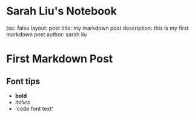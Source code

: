 # Sarah Liu's Notebook
 toc: false
 layout: post
 title: my markdown post
 description: this is my first markdown post
 author: sarah liu

# First Markdown Post

## Font tips
- **bold**
- *italics*
- 'code font text'
